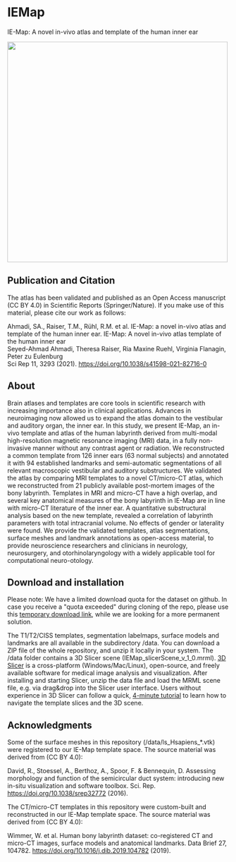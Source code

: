 # IEMap
IE-Map: A novel in-vivo atlas and template of the human inner ear
<!--![](./data/fig_IEMap_3Drender.png)-->
<img width="500" alt="" src="./data/fig_IEMap_3Drender.png">

## Publication and Citation
The atlas has been validated and published as an Open Access manuscript (CC BY 4.0) in Scientific Reports (Springer/Nature). If you make use of this material, please cite our work as follows:  

Ahmadi, SA., Raiser, T.M., Rühl, R.M. et al. IE-Map: a novel in-vivo atlas and template of the human inner ear. 
IE-Map: A novel in-vivo atlas template of the human inner ear <br>
Seyed-Ahmad Ahmadi, Theresa Raiser, Ria Maxine Ruehl, Virginia Flanagin, Peter zu Eulenburg <br>
Sci Rep 11, 3293 (2021). https://doi.org/10.1038/s41598-021-82716-0 <br>

## About
Brain atlases and templates are core tools in scientific research with increasing importance also in clinical applications. Advances in neuroimaging now allowed us to expand the atlas domain to the vestibular and auditory organ, the inner ear. In this study, we present IE-Map, an in-vivo template and atlas of the human labyrinth derived from multi-modal high-resolution magnetic resonance imaging (MRI) data, in a fully non-invasive manner without any contrast agent or radiation. We reconstructed a common template from 126 inner ears (63 normal subjects) and annotated it with 94 established landmarks and semi-automatic segmentations of all relevant macroscopic vestibular and auditory substructures. We validated the atlas by comparing MRI templates to a novel CT/micro-CT atlas, which we reconstructed from 21 publicly available post-mortem images of the bony labyrinth. Templates in MRI and micro-CT have a high overlap, and several key anatomical measures of the bony labyrinth in IE-Map are in line with micro-CT literature of the inner ear. A quantitative substructural analysis based on the new template, revealed a correlation of labyrinth parameters with total intracranial volume. No effects of gender or laterality were found. We provide the validated templates, atlas segmentations, surface meshes and landmark annotations as open-access material, to provide neuroscience researchers and clinicians in neurology, neurosurgery, and otorhinolaryngology with a widely applicable tool for computational neuro-otology.

## Download and installation
Please note: We have a limited download quota for the dataset on github. In case you receive a "quota exceeded" during cloning of the repo, please use this [temporary download link](https://www.dropbox.com/s/1f05i5gx8bkcyc9/IEMap_data_v_1_0.zip?dl=0), while we are looking for a more permanent solution. 

The T1/T2/CISS templates, segmentation labelmaps, surface models and landmarks are all available in the subdirectory /data. You can download a ZIP file of the whole repository, and unzip it locally in your system. The /data folder contains a 3D Slicer scene (IEMap_slicerScene_v_1_0.mrml). [3D Slicer](https://download.slicer.org/) is a cross-platform (Windows/Mac/Linux), open-source, and freely available software for medical image analysis and visualization. After installing and starting Slicer, unzip the data file and load the MRML scene file, e.g. via drag&drop into the Slicer user interface. Users without experience in 3D Slicer can follow a quick, [4-minute tutorial](https://www.slicer.org/wiki/Documentation/4.10/Training#Slicer4Minute_Tutorial) to learn how to navigate the template slices and the 3D scene.

## Acknowledgments
Some of the surface meshes in this repository (/data/ls_Hsapiens_*.vtk) were registered to our IE-Map template space. The source material was derived from (CC BY 4.0):

David, R., Stoessel, A., Berthoz, A., Spoor, F. & Bennequin, D. Assessing morphology and function of the semicircular duct system: introducing new in-situ visualization and software toolbox. Sci. Rep. https://doi.org/10.1038/srep32772 (2016).

The CT/micro-CT templates in this repository were custom-built and reconstructed in our IE-Map template space. The source material was derived from (CC BY 4.0):

Wimmer, W. et al. Human bony labyrinth dataset: co-registered CT and micro-CT images, surface models and anatomical landmarks. Data Brief 27, 104782. https://doi.org/10.1016/j.dib.2019.104782 (2019).
